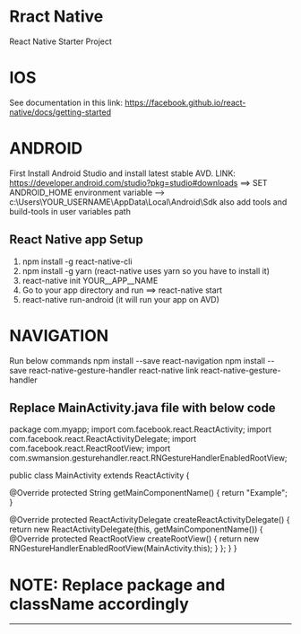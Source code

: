 # Rract Native
React Native Starter Project

# IOS
See documentation in this link: https://facebook.github.io/react-native/docs/getting-started

# ANDROID
First Install Android Studio and install latest stable AVD.
LINK: https://developer.android.com/studio?pkg=studio#downloads
==> SET ANDROID_HOME environment variable --> c:\Users\YOUR_USERNAME\AppData\Local\Android\Sdk
also add tools and build-tools in user variables path

React Native app Setup
----------------------
1) npm install -g react-native-cli
2) npm install -g yarn (react-native uses yarn so you have to install it)
3) react-native init YOUR__APP__NAME
4) Go to your app directory and run ==> react-native start
5) react-native run-android (it will run your app on AVD)

# NAVIGATION 
Run below commands
npm install --save react-navigation
npm install --save react-native-gesture-handler
react-native link react-native-gesture-handler

Replace MainActivity.java file with below code
-----------------------------------------------
package com.myapp;
import com.facebook.react.ReactActivity;
import com.facebook.react.ReactActivityDelegate;
import com.facebook.react.ReactRootView;
import com.swmansion.gesturehandler.react.RNGestureHandlerEnabledRootView;

public class MainActivity extends ReactActivity {

  @Override
  protected String getMainComponentName() {
    return "Example";
  }

  @Override
  protected ReactActivityDelegate createReactActivityDelegate() {
    return new ReactActivityDelegate(this, getMainComponentName()) {
      @Override
      protected ReactRootView createRootView() {
       return new RNGestureHandlerEnabledRootView(MainActivity.this);
      }
    };
  }
}
# NOTE: Replace package and className accordingly
-------------------------------------------------

